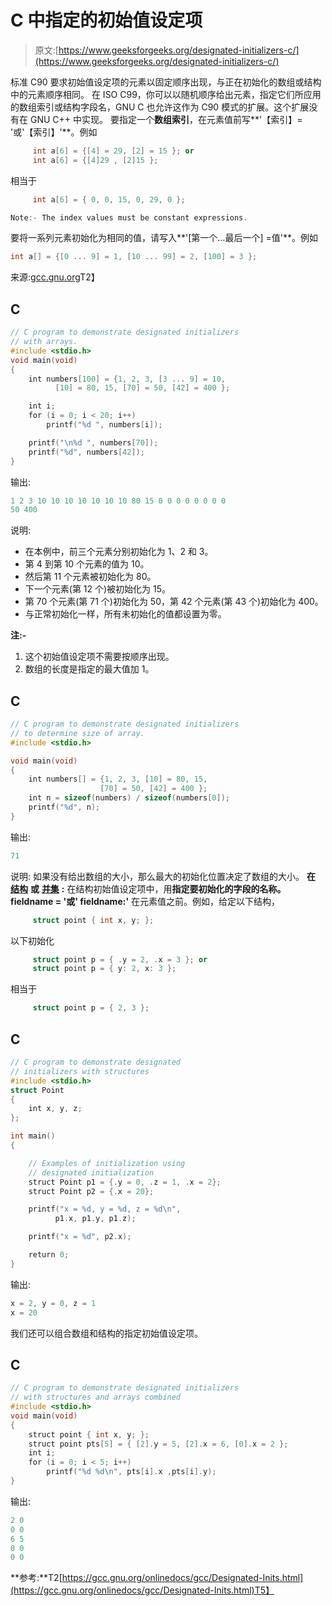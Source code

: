 # C 中指定的初始值设定项

> 原文:[https://www.geeksforgeeks.org/designated-initializers-c/](https://www.geeksforgeeks.org/designated-initializers-c/)

标准 C90 要求初始值设定项的元素以固定顺序出现，与正在初始化的数组或结构中的元素顺序相同。
在 ISO C99，你可以以随机顺序给出元素，指定它们所应用的数组索引或结构字段名，GNU C 也允许这作为 C90 模式的扩展。这个扩展没有在 GNU C++ 中实现。
要指定一个**数组索引**，在元素值前写**'【索引】= '或'【索引】'**。例如

```cpp
     int a[6] = {[4] = 29, [2] = 15 }; or
     int a[6] = {[4]29 , [2]15 };
```

相当于

```cpp
     int a[6] = { 0, 0, 15, 0, 29, 0 };
```

```cpp
Note:- The index values must be constant expressions.
```

要将一系列元素初始化为相同的值，请写入**'[第一个…最后一个] =值'**。例如

```cpp
int a[] = {[0 ... 9] = 1, [10 ... 99] = 2, [100] = 3 };
```

来源:[gcc.gnu.org](https://gcc.gnu.org/onlinedocs/gcc/Designated-Inits.html)T2】

## C

```cpp
// C program to demonstrate designated initializers
// with arrays.
#include <stdio.h>
void main(void)
{
    int numbers[100] = {1, 2, 3, [3 ... 9] = 10,
          [10] = 80, 15, [70] = 50, [42] = 400 };

    int i;
    for (i = 0; i < 20; i++)   
        printf("%d ", numbers[i]);

    printf("\n%d ", numbers[70]);
    printf("%d", numbers[42]);
}
```

输出:

```cpp
1 2 3 10 10 10 10 10 10 10 80 15 0 0 0 0 0 0 0 0 
50 400 
```

说明:

*   在本例中，前三个元素分别初始化为 1、2 和 3。
*   第 4 到第 10 个元素的值为 10。
*   然后第 11 个元素被初始化为 80。
*   下一个元素(第 12 个)被初始化为 15。
*   第 70 个元素(第 71 个)初始化为 50，第 42 个元素(第 43 个)初始化为 400。
*   与正常初始化一样，所有未初始化的值都设置为零。

**注:-**

1.  这个初始值设定项不需要按顺序出现。
2.  数组的长度是指定的最大值加 1。

## C

```cpp
// C program to demonstrate designated initializers
// to determine size of array.
#include <stdio.h>

void main(void)
{
    int numbers[] = {1, 2, 3, [10] = 80, 15,
                    [70] = 50, [42] = 400 };
    int n = sizeof(numbers) / sizeof(numbers[0]);
    printf("%d", n);
}
```

输出:

```cpp
71
```

说明:
如果没有给出数组的大小，那么最大的初始化位置决定了数组的大小。
**在** [**结构**](https://www.geeksforgeeks.org/structures-c/) **或** [**并集**](https://www.geeksforgeeks.org/union-c/) **:**
在结构初始值设定项中，用**指定要初始化的字段的名称。fieldname = '或' fieldname:'** 在元素值之前。例如，给定以下结构，

```cpp
     struct point { int x, y; };
```

以下初始化

```cpp
     struct point p = { .y = 2, .x = 3 }; or
     struct point p = { y: 2, x: 3 };
```

相当于

```cpp
     struct point p = { 2, 3 };
```

## C

```cpp
// C program to demonstrate designated
// initializers with structures
#include <stdio.h>
struct Point
{
    int x, y, z;
};

int main()
{

    // Examples of initialization using
    // designated initialization
    struct Point p1 = {.y = 0, .z = 1, .x = 2};
    struct Point p2 = {.x = 20};

    printf("x = %d, y = %d, z = %d\n",
          p1.x, p1.y, p1.z);

    printf("x = %d", p2.x);

    return 0;
}
```

输出:

```cpp
x = 2, y = 0, z = 1
x = 20
```

我们还可以组合数组和结构的指定初始值设定项。

## C

```cpp
// C program to demonstrate designated initializers
// with structures and arrays combined
#include <stdio.h>
void main(void)
{
    struct point { int x, y; };
    struct point pts[5] = { [2].y = 5, [2].x = 6, [0].x = 2 };
    int i;
    for (i = 0; i < 5; i++)   
        printf("%d %d\n", pts[i].x ,pts[i].y);
}
```

输出:

```cpp
2 0
0 0
6 5
0 0
0 0
```

**参考:**T2[https://gcc.gnu.org/onlinedocs/gcc/Designated-Inits.html](https://gcc.gnu.org/onlinedocs/gcc/Designated-Inits.html)T5】